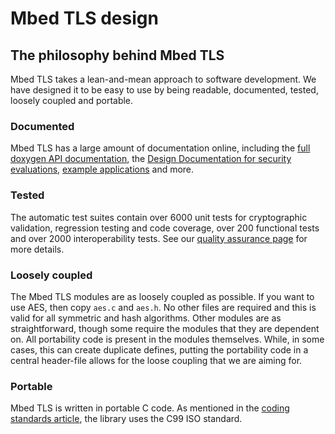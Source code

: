 # Mbed TLS design

## The philosophy behind Mbed TLS

Mbed TLS takes a lean-and-mean approach to software development. We have designed it to be easy to use by being readable, documented, tested, loosely coupled and portable.


### Documented

Mbed TLS has a large amount of documentation online, including the [full doxygen API documentation](https://tls.mbed.org/api), the [Design Documentation for security evaluations](https://tls.mbed.org/high-level-design), [example applications](https://tls.mbed.org/source-code) and more.


### Tested

The automatic test suites contain over 6000 unit tests for cryptographic validation, regression testing and code coverage, over 200 functional tests and over 2000 interoperability tests. See our [quality assurance page](https://tls.mbed.org/kb/generic/what-tests-and-checks-are-run-for-mbedtls) for more details.


### Loosely coupled

The Mbed TLS modules are as loosely coupled as possible. If you want to use AES, then copy `aes.c` and `aes.h`. No other files are required and this is valid for all symmetric and hash algorithms. Other modules are as straightforward, though some require the modules that they are dependent on. All portability code is present in the modules themselves. While, in some cases, this can create duplicate defines, putting the portability code in a central header-file allows for the loose coupling that we are aiming for.


### Portable

Mbed TLS is written in portable C code. As mentioned in the [coding standards article](/kb/development/mbedtls-coding-standards.md#restricted-c99), the library uses the C99 ISO standard.


<!--'mbedtls-philosophy','Mbed TLS is designed according to a specific philosophy','PolarSSL, philosophy, loose-coupling, easy','philosophy, loose-coupling, easy, tests, portable','published','2012-10-07 00:00:00','1','3606','2015-07-24 11:49:00','Paul Bakker'-->
